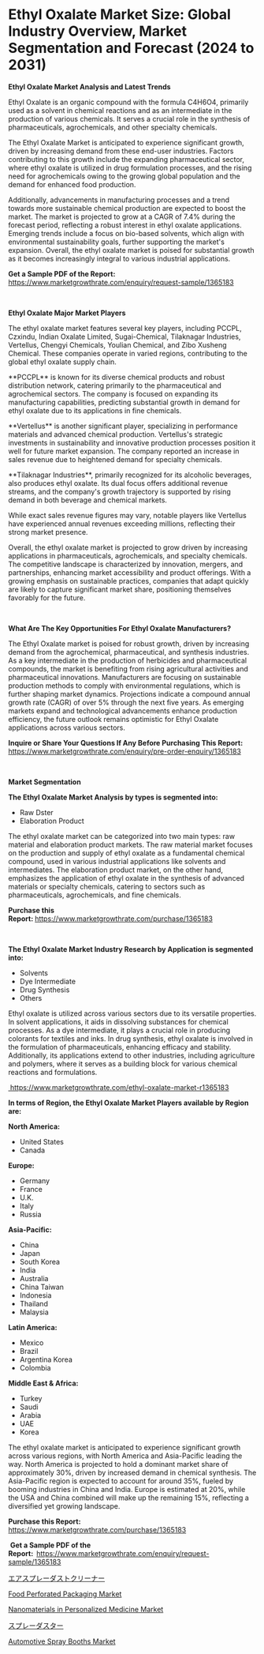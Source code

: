 <p><h1>Ethyl Oxalate Market Size: Global Industry Overview, Market Segmentation and Forecast (2024 to 2031)</h1></p><p><strong>Ethyl Oxalate Market Analysis and Latest Trends</strong></p>
<p><p>Ethyl Oxalate is an organic compound with the formula C4H6O4, primarily used as a solvent in chemical reactions and as an intermediate in the production of various chemicals. It serves a crucial role in the synthesis of pharmaceuticals, agrochemicals, and other specialty chemicals. </p><p>The Ethyl Oxalate Market is anticipated to experience significant growth, driven by increasing demand from these end-user industries. Factors contributing to this growth include the expanding pharmaceutical sector, where ethyl oxalate is utilized in drug formulation processes, and the rising need for agrochemicals owing to the growing global population and the demand for enhanced food production. </p><p>Additionally, advancements in manufacturing processes and a trend towards more sustainable chemical production are expected to boost the market. The market is projected to grow at a CAGR of 7.4% during the forecast period, reflecting a robust interest in ethyl oxalate applications. Emerging trends include a focus on bio-based solvents, which align with environmental sustainability goals, further supporting the market's expansion. Overall, the ethyl oxalate market is poised for substantial growth as it becomes increasingly integral to various industrial applications.</p></p>
<p><strong>Get a Sample PDF of the Report:&nbsp;</strong> <a href="https://www.marketgrowthrate.com/enquiry/request-sample/1365183">https://www.marketgrowthrate.com/enquiry/request-sample/1365183</a></p>
<p>&nbsp;</p>
<p><strong>Ethyl Oxalate Major Market Players</strong></p>
<p><p>The ethyl oxalate market features several key players, including PCCPL, Czxindu, Indian Oxalate Limited, Sugai-Chemical, Tilaknagar Industries, Vertellus, Chengyi Chemicals, Youlian Chemical, and Zibo Xusheng Chemical. These companies operate in varied regions, contributing to the global ethyl oxalate supply chain.</p><p>**PCCPL** is known for its diverse chemical products and robust distribution network, catering primarily to the pharmaceutical and agrochemical sectors. The company is focused on expanding its manufacturing capabilities, predicting substantial growth in demand for ethyl oxalate due to its applications in fine chemicals.</p><p>**Vertellus** is another significant player, specializing in performance materials and advanced chemical production. Vertellus's strategic investments in sustainability and innovative production processes position it well for future market expansion. The company reported an increase in sales revenue due to heightened demand for specialty chemicals.</p><p>**Tilaknagar Industries**, primarily recognized for its alcoholic beverages, also produces ethyl oxalate. Its dual focus offers additional revenue streams, and the company's growth trajectory is supported by rising demand in both beverage and chemical markets.</p><p>While exact sales revenue figures may vary, notable players like Vertellus have experienced annual revenues exceeding millions, reflecting their strong market presence. </p><p>Overall, the ethyl oxalate market is projected to grow driven by increasing applications in pharmaceuticals, agrochemicals, and specialty chemicals. The competitive landscape is characterized by innovation, mergers, and partnerships, enhancing market accessibility and product offerings. With a growing emphasis on sustainable practices, companies that adapt quickly are likely to capture significant market share, positioning themselves favorably for the future.</p></p>
<p>&nbsp;</p>
<p><strong>What Are The Key Opportunities For Ethyl Oxalate Manufacturers?</strong></p>
<p><p>The Ethyl Oxalate market is poised for robust growth, driven by increasing demand from the agrochemical, pharmaceutical, and synthesis industries. As a key intermediate in the production of herbicides and pharmaceutical compounds, the market is benefiting from rising agricultural activities and pharmaceutical innovations. Manufacturers are focusing on sustainable production methods to comply with environmental regulations, which is further shaping market dynamics. Projections indicate a compound annual growth rate (CAGR) of over 5% through the next five years. As emerging markets expand and technological advancements enhance production efficiency, the future outlook remains optimistic for Ethyl Oxalate applications across various sectors.</p></p>
<p><strong>Inquire or Share Your Questions If Any Before Purchasing This Report:</strong> <a href="https://www.marketgrowthrate.com/enquiry/pre-order-enquiry/1365183">https://www.marketgrowthrate.com/enquiry/pre-order-enquiry/1365183</a></p>
<p>&nbsp;</p>
<p><strong>Market Segmentation</strong></p>
<p><strong>The Ethyl Oxalate Market Analysis by types is segmented into:</strong></p>
<p><ul><li>Raw Dster</li><li>Elaboration Product</li></ul></p>
<p><p>The ethyl oxalate market can be categorized into two main types: raw material and elaboration product markets. The raw material market focuses on the production and supply of ethyl oxalate as a fundamental chemical compound, used in various industrial applications like solvents and intermediates. The elaboration product market, on the other hand, emphasizes the application of ethyl oxalate in the synthesis of advanced materials or specialty chemicals, catering to sectors such as pharmaceuticals, agrochemicals, and fine chemicals.</p></p>
<p><strong>Purchase this Report:&nbsp;</strong><a href="https://www.marketgrowthrate.com/purchase/1365183">https://www.marketgrowthrate.com/purchase/1365183</a></p>
<p>&nbsp;</p>
<p><strong>The Ethyl Oxalate Market Industry Research by Application is segmented into:</strong></p>
<p><ul><li>Solvents</li><li>Dye Intermediate</li><li>Drug Synthesis</li><li>Others</li></ul></p>
<p><p>Ethyl oxalate is utilized across various sectors due to its versatile properties. In solvent applications, it aids in dissolving substances for chemical processes. As a dye intermediate, it plays a crucial role in producing colorants for textiles and inks. In drug synthesis, ethyl oxalate is involved in the formulation of pharmaceuticals, enhancing efficacy and stability. Additionally, its applications extend to other industries, including agriculture and polymers, where it serves as a building block for various chemical reactions and formulations.</p></p>
<p><a href="https://www.marketgrowthrate.com/ethyl-oxalate-market-r1365183">&nbsp;https://www.marketgrowthrate.com/ethyl-oxalate-market-r1365183</a></p>
<p><strong>In terms of Region, the Ethyl Oxalate Market Players available by Region are:</strong></p>
<p>
    <p> <strong> North America: </strong>
        <ul>
            <li>United States</li>
            <li>Canada</li>
        </ul>
        </p> 
    <p> <strong> Europe: </strong>
        <ul>
            <li>Germany</li>
            <li>France</li>
            <li>U.K.</li>
            <li>Italy</li>
            <li>Russia</li>
        </ul>
        </p> 
    <p> <strong> Asia-Pacific: </strong>
        <ul>
            <li>China</li>
            <li>Japan</li>
            <li>South Korea</li>
            <li>India</li>
            <li>Australia</li>
            <li>China Taiwan</li>
            <li>Indonesia</li>
            <li>Thailand</li>
            <li>Malaysia</li>
        </ul>
        </p> 
    <p> <strong> Latin America: </strong>
        <ul>
            <li>Mexico</li>
            <li>Brazil</li>
            <li>Argentina Korea</li>
            <li>Colombia</li>
        </ul>
        </p> 
    <p> <strong> Middle East & Africa: </strong>
        <ul>
            <li>Turkey</li>
            <li>Saudi</li>
            <li>Arabia</li>
            <li>UAE</li>
            <li>Korea</li>
        </ul>
    </p>
    </p>
<p><p>The ethyl oxalate market is anticipated to experience significant growth across various regions, with North America and Asia-Pacific leading the way. North America is projected to hold a dominant market share of approximately 30%, driven by increased demand in chemical synthesis. The Asia-Pacific region is expected to account for around 35%, fueled by booming industries in China and India. Europe is estimated at 20%, while the USA and China combined will make up the remaining 15%, reflecting a diversified yet growing landscape.</p></p>
<p><strong>Purchase this Report: </strong><a href="https://www.marketgrowthrate.com/purchase/1365183">https://www.marketgrowthrate.com/purchase/1365183</a></p>
<p>&nbsp;<strong>Get a Sample PDF of the Report:&nbsp;&nbsp;</strong><a href="https://www.marketgrowthrate.com/enquiry/request-sample/1365183">https://www.marketgrowthrate.com/enquiry/request-sample/1365183</a></p>
<p><strong></strong></p>
<p><p><a href="https://medium.com/@americahilario/%E3%82%A8%E3%82%A2%E3%82%B9%E3%83%97%E3%83%AC%E3%83%BC%E3%83%80%E3%82%B9%E3%83%88%E3%82%AF%E3%83%AA%E3%83%BC%E3%83%8A%E3%83%BC%E7%94%A3%E6%A5%AD%E5%88%86%E6%9E%90%E5%A0%B1%E5%91%8A%E6%9B%B8-%E5%B8%82%E5%A0%B4%E8%A6%8F%E6%A8%A1-%E3%82%B7%E3%82%A7%E3%82%A2-%E7%94%A8%E9%80%94%E5%88%A5%E3%81%AE%E3%83%88%E3%83%AC%E3%83%B3%E3%83%89-%E5%9C%B0%E5%9F%9F-%E7%AB%B6%E4%BA%89%E6%88%A6%E7%95%A5-2024-2031-600642df86cd?postPublishedType=repub">エアスプレーダストクリーナー</a></p><p><a href="https://issuu.com/reportprime-2/docs/food-perforated-packaging-market-si_008536e4ba92c3">Food Perforated Packaging Market</a></p><p><a href="https://github.com/RoccoManning/Market-Research-Report-List-7/blob/main/nanomaterials-in-personalized-medicine-market.md">Nanomaterials in Personalized Medicine Market</a></p><p><a href="https://medium.com/@amir.vaghari/%E3%82%B9%E3%83%97%E3%83%AC%E3%83%BC%E3%83%80%E3%82%B9%E3%82%BF%E3%83%BC%E5%B8%82%E5%A0%B4%E3%81%AE%E6%88%90%E9%95%B7%E3%83%89%E3%83%A9%E3%82%A4%E3%83%90%E3%83%BC%E3%81%AF%E4%BD%95%E3%81%A7%E3%81%99%E3%81%8B-%E5%B8%82%E5%A0%B4%E3%81%AE%E8%A3%BD%E5%93%81-%E3%82%A2%E3%83%97%E3%83%AA%E3%82%B1%E3%83%BC%E3%82%B7%E3%83%A7%E3%83%B3-%E3%81%8A%E3%82%88%E3%81%B3%E5%9C%B0%E5%9F%9F%E3%81%AB%E9%96%A2%E3%81%99%E3%82%8B%E5%8C%85%E6%8B%AC%E7%9A%84%E3%81%AA%E8%AA%BF%E6%9F%BB-2024-2031-2980eefb31fe">スプレーダスター</a></p><p><a href="https://www.linkedin.com/pulse/automotive-spray-booths-industry-analysis-report-its-market-spwdf?trackingId=k39yWmPMR2%2Bot%2F3G4DAfvg%3D%3D">Automotive Spray Booths Market</a></p></p>